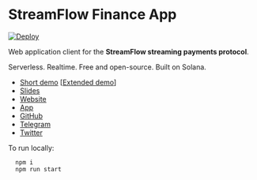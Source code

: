 # StreamFlow Finance App
[![Deploy](https://github.com/StreamFlow-Finance/streamflow-app/actions/workflows/gh-pages-prod.yml/badge.svg)](https://github.com/StreamFlow-Finance/streamflow-app/actions/workflows/gh-pages-prod.yml)

Web application client for the **StreamFlow streaming payments protocol**.

Serverless. Realtime. Free and open-source. Built on Solana.

- [Short demo](https://www.youtube.com/watch?v=7HWzcxu-De0) [[Extended demo](https://www.youtube.com/watch?v=7hrv7HDK3oE)]
- [Slides](https://streamflow.finance/public/streamflow_slides.pdf)
- [Website](https://streamflow.finance)
- [App](https://app.streamflow.finance)
- [GitHub](https://github.com/streamflow-finance)
- [Telegram](https://t.me/streamflow_fi)
- [Twitter](https://twitter.com/streamflow_fi)

To run locally:
```
  npm i
  npm run start
